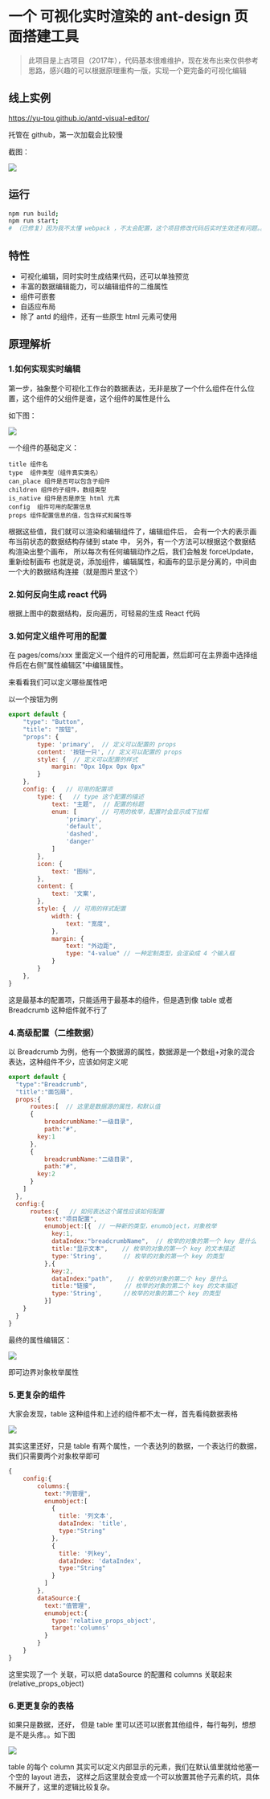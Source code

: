 # 一个 可视化实时渲染的 ant-design 页面搭建工具

> 此项目是上古项目（2017年），代码基本很难维护，现在发布出来仅供参考思路，感兴趣的可以根据原理重构一版，实现一个更完备的可视化编辑


## 线上实例

https://yu-tou.github.io/antd-visual-editor/

托管在 github，第一次加载会比较慢

截图：

![](https://img.souche.com/0a3a88462435f20952346980e3ee4df5.png)

## 运行

```bash
npm run build;
npm run start;
# （已修复）因为我不太懂 webpack ，不太会配置，这个项目修改代码后实时生效还有问题。。求 pr
```

## 特性

* 可视化编辑，同时实时生成结果代码，还可以单独预览
* 丰富的数据编辑能力，可以编辑组件的二维属性
* 组件可嵌套
* 自适应布局
* 除了 antd 的组件，还有一些原生 html 元素可使用

## 原理解析

### 1.如何实现实时编辑

第一步，抽象整个可视化工作台的数据表达，无非是放了一个什么组件在什么位置，这个组件的父组件是谁，这个组件的属性是什么

如下图：

![](https://img.souche.com/c1c1605094e3a8bcaa1118ce00f8fcc3.png)

一个组件的基础定义：

```
title 组件名
type  组件类型（组件真实类名）
can_place 组件是否可以包含子组件
children 组件的子组件，数组类型
is_native 组件是否是原生 html 元素
config  组件可用的配置信息
props 组件配置信息的值，包含样式和属性等
```

根据这些值，我们就可以渲染和编辑组件了，编辑组件后，
会有一个大的表示画布当前状态的数据结构存储到 state 中，
另外，有一个方法可以根据这个数据结构渲染出整个画布，
所以每次有任何编辑动作之后，我们会触发 forceUpdate，重新绘制画布
也就是说，添加组件，编辑属性，和画布的显示是分离的，中间由一个大的数据结构连接（就是图片里这个）

### 2.如何反向生成 react 代码

根据上图中的数据结构，反向遍历，可轻易的生成 React 代码

### 3.如何定义组件可用的配置

在 pages/coms/xxx 里面定义一个组件的可用配置，然后即可在主界面中选择组件后在右侧"属性编辑区"中编辑属性。

来看看我们可以定义哪些属性吧

以一个按钮为例

```javascript
export default {
    "type": "Button",
    "title": "按钮",
    "props": {
        type: 'primary',  // 定义可以配置的 props
        content: '按钮一只', // 定义可以配置的 props
        style: {  // 定义可以配置的样式
            margin: "0px 10px 0px 0px"
        }
    },
    config: {   // 可用的配置项
        type: {   // type 这个配置的描述
            text: "主题",  // 配置的标题
            enum: [       // 可用的枚举，配置时会显示成下拉框
                'primary',
                'default',
                'dashed',
                'danger'
            ]
        },
        icon: {
            text: "图标",
        },
        content: {
            text: '文案',
        },
        style: {  // 可用的样式配置
            width: {  
                text: "宽度",
            },
            margin: {
                text: "外边距",
                type: "4-value" // 一种定制类型，会渲染成 4 个输入框
            }
        }
    },
}
```

这是最基本的配置项，只能适用于最基本的组件，但是遇到像 table 或者 Breadcrumb 这种组件就不行了

### 4.高级配置（二维数据）

以 Breadcrumb 为例，他有一个数据源的属性，数据源是一个数组+对象的混合表达，这种组件不少，应该如何定义呢

```javascript
export default {
  "type":"Breadcrumb",
  "title":"面包屑",
  props:{
      routes:[  // 这里是数据源的属性，和默认值
      {
          breadcrumbName:"一级目录",
          path:"#",
        key:1
      },
      {
          breadcrumbName:"二级目录",
          path:"#",
        key:2
      }
    ]
  },
  config:{
      routes:{   // 如何表达这个属性应该如何配置
          text:"项目配置",
          enumobject:[{  // 一种新的类型，enumobject，对象枚举
            key:1,  
            dataIndex:"breadcrumbName",  // 枚举的对象的第一个 key 是什么
            title:"显示文本",    // 枚举的对象的第一个 key 的文本描述
            type:'String',      // 枚举的对象的第一个 key 的类型
          },{
            key:2,
            dataIndex:"path",    // 枚举的对象的第二个 key 是什么
            title:"链接",        // 枚举的对象的第二个 key 的文本描述
            type:'String',      //枚举的对象的第二个 key 的类型
          }]
    }
  }
}
```

最终的属性编辑区：

![](https://img.souche.com/397b944593c4506a2085955fffee09d7.png)

即可边界对象枚举属性

### 5.更复杂的组件

大家会发现，table 这种组件和上述的组件都不太一样，首先看纯数据表格

![](https://img.souche.com/6c17078da4321e4e2738941718fe17d8.png)

其实这里还好，只是 table 有两个属性，一个表达列的数据，一个表达行的数据，我们只需要两个对象枚举即可

```javascript
{
    config:{
        columns:{
          text:"列管理",
          enumobject:[
            {
              title: '列文本',
              dataIndex: 'title',
              type:"String"
            },
            {
              title: '列key',
              dataIndex: 'dataIndex',
              type:"String"
            }
          ]
        },
        dataSource:{
          text:"值管理",
          enumobject:{
            type:'relative_props_object',
            target:'columns'
          }
        }
    }
}
```

这里实现了一个 关联，可以把 dataSource 的配置和 columns 关联起来 (relative_props_object)

### 6.更更复杂的表格

如果只是数据，还好，
但是 table 里可以还可以嵌套其他组件，每行每列，想想是不是头疼。。如下图

![](https://img.souche.com/d201501fd416b798678a6d9f4ca44b6e.png)

table 的每个 column 其实可以定义内部显示的元素，我们在默认值里就给他塞一个空的 layout 进去，
这样之后这里就会变成一个可以放置其他子元素的坑，具体不展开了，这里的逻辑比较复杂。


